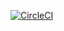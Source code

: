 [![CircleCI](https://circleci.com/gh/dimafrost/Demo-ci.svg?style=svg)](https://app.circleci.com/pipelines/github/dima-frost/docker/16/workflows/60e3b832-2221-4bf2-8baa-332e59fbea79/jobs/18)
